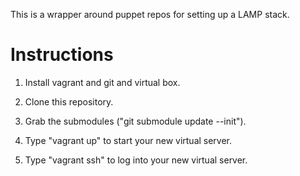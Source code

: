 This is a wrapper around puppet repos for setting up a LAMP stack.

Instructions
============

1) Install vagrant and git and virtual box.

2) Clone this repository.

3) Grab the submodules ("git submodule update --init").

4) Type "vagrant up" to start your new virtual server.

5) Type "vagrant ssh" to log into your new virtual server.
